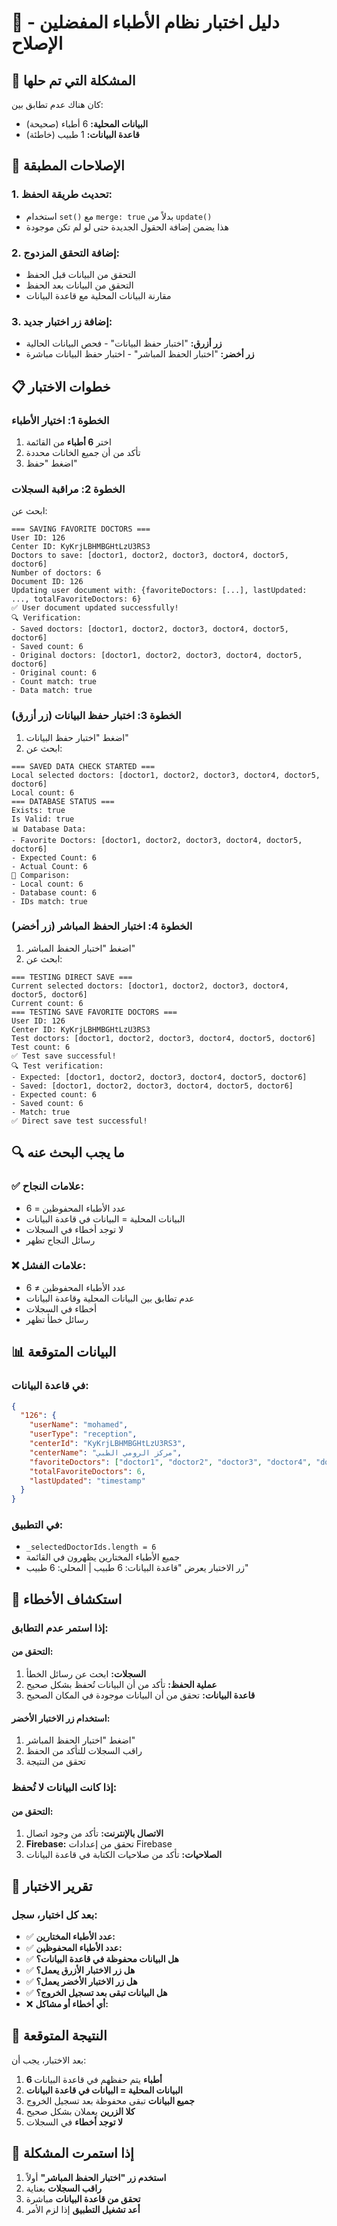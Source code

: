 # 🧪 دليل اختبار نظام الأطباء المفضلين - الإصلاح

## 🎯 **المشكلة التي تم حلها**

كان هناك عدم تطابق بين:
- **البيانات المحلية:** 6 أطباء (صحيحة)
- **قاعدة البيانات:** 1 طبيب (خاطئة)

## 🔧 **الإصلاحات المطبقة**

### **1. تحديث طريقة الحفظ:**
- استخدام `set()` مع `merge: true` بدلاً من `update()`
- هذا يضمن إضافة الحقول الجديدة حتى لو لم تكن موجودة

### **2. إضافة التحقق المزدوج:**
- التحقق من البيانات قبل الحفظ
- التحقق من البيانات بعد الحفظ
- مقارنة البيانات المحلية مع قاعدة البيانات

### **3. إضافة زر اختبار جديد:**
- **زر أزرق:** "اختبار حفظ البيانات" - فحص البيانات الحالية
- **زر أخضر:** "اختبار الحفظ المباشر" - اختبار حفظ البيانات مباشرة

## 📋 **خطوات الاختبار**

### **الخطوة 1: اختيار الأطباء**
1. اختر **6 أطباء** من القائمة
2. تأكد من أن جميع الخانات محددة
3. اضغط "حفظ"

### **الخطوة 2: مراقبة السجلات**
ابحث عن:
```
=== SAVING FAVORITE DOCTORS ===
User ID: 126
Center ID: KyKrjLBHMBGHtLzU3RS3
Doctors to save: [doctor1, doctor2, doctor3, doctor4, doctor5, doctor6]
Number of doctors: 6
Document ID: 126
Updating user document with: {favoriteDoctors: [...], lastUpdated: ..., totalFavoriteDoctors: 6}
✅ User document updated successfully!
🔍 Verification:
- Saved doctors: [doctor1, doctor2, doctor3, doctor4, doctor5, doctor6]
- Saved count: 6
- Original doctors: [doctor1, doctor2, doctor3, doctor4, doctor5, doctor6]
- Original count: 6
- Count match: true
- Data match: true
```

### **الخطوة 3: اختبار حفظ البيانات (زر أزرق)**
1. اضغط "اختبار حفظ البيانات"
2. ابحث عن:
```
=== SAVED DATA CHECK STARTED ===
Local selected doctors: [doctor1, doctor2, doctor3, doctor4, doctor5, doctor6]
Local count: 6
=== DATABASE STATUS ===
Exists: true
Is Valid: true
📊 Database Data:
- Favorite Doctors: [doctor1, doctor2, doctor3, doctor4, doctor5, doctor6]
- Expected Count: 6
- Actual Count: 6
🔄 Comparison:
- Local count: 6
- Database count: 6
- IDs match: true
```

### **الخطوة 4: اختبار الحفظ المباشر (زر أخضر)**
1. اضغط "اختبار الحفظ المباشر"
2. ابحث عن:
```
=== TESTING DIRECT SAVE ===
Current selected doctors: [doctor1, doctor2, doctor3, doctor4, doctor5, doctor6]
Current count: 6
=== TESTING SAVE FAVORITE DOCTORS ===
User ID: 126
Center ID: KyKrjLBHMBGHtLzU3RS3
Test doctors: [doctor1, doctor2, doctor3, doctor4, doctor5, doctor6]
Test count: 6
✅ Test save successful!
🔍 Test verification:
- Expected: [doctor1, doctor2, doctor3, doctor4, doctor5, doctor6]
- Saved: [doctor1, doctor2, doctor3, doctor4, doctor5, doctor6]
- Expected count: 6
- Saved count: 6
- Match: true
✅ Direct save test successful!
```

## 🔍 **ما يجب البحث عنه**

### **✅ علامات النجاح:**
- عدد الأطباء المحفوظين = 6
- البيانات المحلية = البيانات في قاعدة البيانات
- لا توجد أخطاء في السجلات
- رسائل النجاح تظهر

### **❌ علامات الفشل:**
- عدد الأطباء المحفوظين ≠ 6
- عدم تطابق بين البيانات المحلية وقاعدة البيانات
- أخطاء في السجلات
- رسائل خطأ تظهر

## 📊 **البيانات المتوقعة**

### **في قاعدة البيانات:**
```json
{
  "126": {
    "userName": "mohamed",
    "userType": "reception",
    "centerId": "KyKrjLBHMBGHtLzU3RS3",
    "centerName": "مركز الرومي الطبي",
    "favoriteDoctors": ["doctor1", "doctor2", "doctor3", "doctor4", "doctor5", "doctor6"],
    "totalFavoriteDoctors": 6,
    "lastUpdated": "timestamp"
  }
}
```

### **في التطبيق:**
- `_selectedDoctorIds.length = 6`
- جميع الأطباء المختارين يظهرون في القائمة
- زر الاختبار يعرض "قاعدة البيانات: 6 طبيب | المحلي: 6 طبيب"

## 🚨 **استكشاف الأخطاء**

### **إذا استمر عدم التطابق:**

#### **التحقق من:**
1. **السجلات:** ابحث عن رسائل الخطأ
2. **عملية الحفظ:** تأكد من أن البيانات تُحفظ بشكل صحيح
3. **قاعدة البيانات:** تحقق من أن البيانات موجودة في المكان الصحيح

#### **استخدام زر الاختبار الأخضر:**
1. اضغط "اختبار الحفظ المباشر"
2. راقب السجلات للتأكد من الحفظ
3. تحقق من النتيجة

### **إذا كانت البيانات لا تُحفظ:**

#### **التحقق من:**
1. **الاتصال بالإنترنت:** تأكد من وجود اتصال
2. **Firebase:** تحقق من إعدادات Firebase
3. **الصلاحيات:** تأكد من صلاحيات الكتابة في قاعدة البيانات

## 📝 **تقرير الاختبار**

### **بعد كل اختبار، سجل:**
- ✅ **عدد الأطباء المختارين:**
- ✅ **عدد الأطباء المحفوظين:**
- ✅ **هل البيانات محفوظة في قاعدة البيانات؟**
- ✅ **هل زر الاختبار الأزرق يعمل؟**
- ✅ **هل زر الاختبار الأخضر يعمل؟**
- ✅ **هل البيانات تبقى بعد تسجيل الخروج؟**
- ❌ **أي أخطاء أو مشاكل:**

## 🎯 **النتيجة المتوقعة**

بعد الاختبار، يجب أن:
1. **6 أطباء** يتم حفظهم في قاعدة البيانات
2. **البيانات المحلية = البيانات في قاعدة البيانات**
3. **جميع البيانات** تبقى محفوظة بعد تسجيل الخروج
4. **كلا الزرين** يعملان بشكل صحيح
5. **لا توجد أخطاء** في السجلات

## 🔧 **إذا استمرت المشكلة**

1. **استخدم زر "اختبار الحفظ المباشر"** أولاً
2. **راقب السجلات** بعناية
3. **تحقق من قاعدة البيانات** مباشرة
4. **أعد تشغيل التطبيق** إذا لزم الأمر

